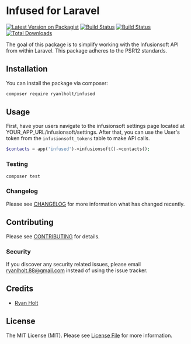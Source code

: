 # Infused for Laravel

[![Latest Version on Packagist](https://img.shields.io/packagist/v/ryanlholt/infused.svg?style=flat-square)](https://packagist.org/packages/ryanlholt/infused)
[![Build Status](https://github.styleci.io/repos/7548986/shield)](https://github.styleci.io/repos/7548986)
[![Build Status](https://img.shields.io/travis/ryanlholt/infused/master.svg?style=flat-square)](https://travis-ci.org/ryanlholt/infused)
[![Total Downloads](https://img.shields.io/packagist/dt/ryanlholt/infused.svg?style=flat-square)](https://packagist.org/packages/ryanlholt/infused)

The goal of this package is to simplify working with the Infusionsoft API from within Laravel. This package adheres to the PSR12 standards.
## Installation

You can install the package via composer:

```bash
composer require ryanlholt/infused
```

## Usage
First, have your users navigate to the infusionsoft settings page located at YOUR_APP_URL/infusionsoft/settings. After that, you can use the User's token from the `infusionsoft_tokens` table to make API calls.
``` php
$contacts = app('infused')->infusionsoft()->contacts();
```

### Testing

``` bash
composer test
```

### Changelog

Please see [CHANGELOG](CHANGELOG.md) for more information what has changed recently.

## Contributing

Please see [CONTRIBUTING](CONTRIBUTING.md) for details.

### Security

If you discover any security related issues, please email ryanlholt.88@gmail.com instead of using the issue tracker.

## Credits

- [Ryan Holt](https://github.com/ryanlholt)

## License

The MIT License (MIT). Please see [License File](LICENSE.md) for more information.
